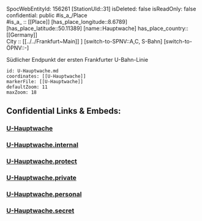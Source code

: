 ﻿---
location: [50.11389,8.6789] 
type: Station 
mapzoom: [8,18] 
mapmarker: subway 
tags:
- geo/station/subway
---
SpocWebEntityId: 156261
[StationUId::31] 
isDeleted: false
isReadOnly: false
confidential: public
#is_a_/Place  
#is_a_ :: [[Place]] 
[has_place_longitude::8.6789] 
[has_place_latitude::50.11389] 
[name::Hauptwache] 
has_place_country:: [[Germany]]  
City :: [[../../Frankfurt~Main]] ] 
[switch-to-SPNV::A,C, S-Bahn] 
[switch-to-ÖPNV::-] 

Südlicher Endpunkt der ersten Frankfurter U-Bahn-Linie

```leaflet
id: U-Hauptwache.md
coordinates: [[U-Hauptwache]] 
markerFile: [[U-Hauptwache]] 
defaultZoom: 11 
maxZoom: 18
```


## Confidential Links & Embeds: 

### [U-Hauptwache](/_public/Earth/Continent/Europe/Europe~Central/Germany/Germany~West/Hessen/counties~Hessen/Frankfurt~Main/Stations-FFM~U/U-Hauptwache.md) 

### [U-Hauptwache.internal](/_internal/Earth/Continent/Europe/Europe~Central/Germany/Germany~West/Hessen/counties~Hessen/Frankfurt~Main/Stations-FFM~U/U-Hauptwache.internal.md) 

### [U-Hauptwache.protect](/_protect/Earth/Continent/Europe/Europe~Central/Germany/Germany~West/Hessen/counties~Hessen/Frankfurt~Main/Stations-FFM~U/U-Hauptwache.protect.md) 

### [U-Hauptwache.private](/_private/Earth/Continent/Europe/Europe~Central/Germany/Germany~West/Hessen/counties~Hessen/Frankfurt~Main/Stations-FFM~U/U-Hauptwache.private.md) 

### [U-Hauptwache.personal](/_personal/Earth/Continent/Europe/Europe~Central/Germany/Germany~West/Hessen/counties~Hessen/Frankfurt~Main/Stations-FFM~U/U-Hauptwache.personal.md) 

### [U-Hauptwache.secret](/_secret/Earth/Continent/Europe/Europe~Central/Germany/Germany~West/Hessen/counties~Hessen/Frankfurt~Main/Stations-FFM~U/U-Hauptwache.secret.md) 
